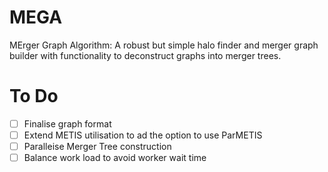 # MEGA
MErger Graph Algorithm: A robust but simple halo finder and merger graph builder with functionality to deconstruct graphs into merger trees. 

# To Do

- [ ] Finalise graph format 
- [ ] Extend METIS utilisation to ad the option to use ParMETIS
- [ ] Paralleise Merger Tree construction
- [ ] Balance work load to avoid worker wait time
